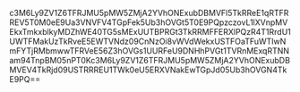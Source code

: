 c3M6Ly9ZV1Z6TFRJMU5pMW5ZMjA2YVhONExubDBMVFl5TkRReE1qRTFRREV5T0M0eE9Ua3VNVFV4TGpFek5Ub3hOVGt5T0E9PQpzczovL1lXVnpMVEkxTmkxblkyMDZhWE40TG5sMExUUTBPRGt3TkRRMFFERXlPQzR4T1RrdU1UWTFMakUzTkRveE5EWTVNdz09CnNzOi8vWVdWekxUSTFOaTFuWTIwNmFYTjRMbmwwTFRVeE56Z3hOVGs1UURFeU9DNHhPVGt1TVRnMExqRTNNam94TnpBM05nPT0Kc3M6Ly9ZV1Z6TFRJMU5pMW5ZMjA2YVhONExubDBMVEV4TkRjd09USTRRREU1TWk0eU5ERXVNakEwTGpJd05Ub3hOVGN4TkE9PQ==